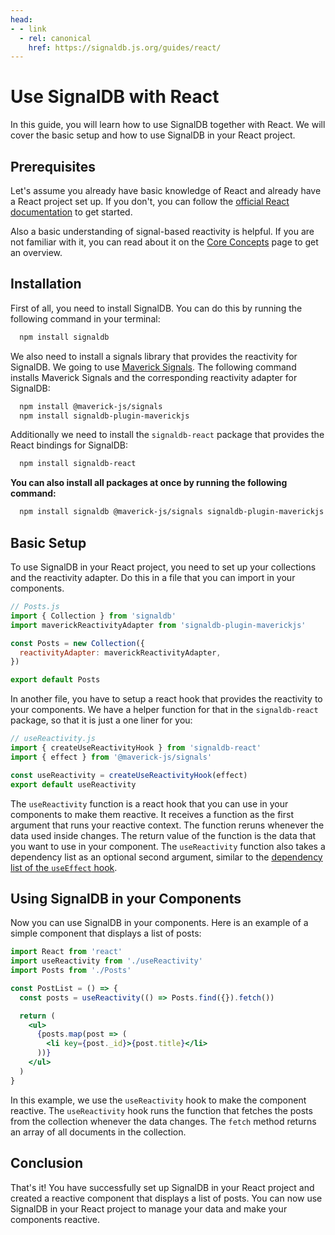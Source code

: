 ```yaml
---
head:
- - link
  - rel: canonical
    href: https://signaldb.js.org/guides/react/
---
```

# Use SignalDB with React

In this guide, you will learn how to use SignalDB together with React. We will cover the basic setup and how to use SignalDB in your React project.

## Prerequisites

Let's assume you already have basic knowledge of React and already have a React project set up. If you don't, you can follow the [official React documentation](https://react.dev/learn/start-a-new-react-project) to get started.

Also a basic understanding of signal-based reactivity is helpful. If you are not familiar with it, you can read about it on the [Core Concepts](/core-concepts/#signals-and-reactivity) page to get an overview.

## Installation

First of all, you need to install SignalDB. You can do this by running the following command in your terminal:

```bash
  npm install signaldb
```

We also need to install a signals library that provides the reactivity for SignalDB. We going to use [Maverick Signals](https://github.com/maverick-js/signals). The following command installs Maverick Signals and the corresponding reactivity adapter for SignalDB:

```bash
  npm install @maverick-js/signals
  npm install signaldb-plugin-maverickjs
```

Additionally we need to install the `signaldb-react` package that provides the React bindings for SignalDB:

```bash
  npm install signaldb-react
```

**You can also install all packages at once by running the following command:**

```bash
  npm install signaldb @maverick-js/signals signaldb-plugin-maverickjs signaldb-react
```

## Basic Setup

To use SignalDB in your React project, you need to set up your collections and the reactivity adapter. Do this in a file that you can import in your components.

```js
// Posts.js
import { Collection } from 'signaldb'
import maverickReactivityAdapter from 'signaldb-plugin-maverickjs'

const Posts = new Collection({
  reactivityAdapter: maverickReactivityAdapter,
})

export default Posts
```

In another file, you have to setup a react hook that provides the reactivity to your components. We have a helper function for that in the `signaldb-react` package, so that it is just a one liner for you:
```js
// useReactivity.js
import { createUseReactivityHook } from 'signaldb-react'
import { effect } from '@maverick-js/signals'

const useReactivity = createUseReactivityHook(effect)
export default useReactivity
```

The `useReactivity` function is a react hook that you can use in your components to make them reactive. It receives a function as the first argument that runs your reactive context. The function reruns whenever the data used inside changes. The return value of the function is the data that you want to use in your component. The `useReactivity` function also takes a dependency list as an optional second argument, similar to the [dependency list of the `useEffect` hook](https://react.dev/reference/react/useEffect#specifying-reactive-dependencies).

## Using SignalDB in your Components

Now you can use SignalDB in your components. Here is an example of a simple component that displays a list of posts:

```jsx
import React from 'react'
import useReactivity from './useReactivity'
import Posts from './Posts'

const PostList = () => {
  const posts = useReactivity(() => Posts.find({}).fetch())

  return (
    <ul>
      {posts.map(post => (
        <li key={post._id}>{post.title}</li>
      ))}
    </ul>
  )
}
```

In this example, we use the `useReactivity` hook to make the component reactive. The `useReactivity` hook runs the function that fetches the posts from the collection whenever the data changes. The `fetch` method returns an array of all documents in the collection.

## Conclusion

That's it! You have successfully set up SignalDB in your React project and created a reactive component that displays a list of posts. You can now use SignalDB in your React project to manage your data and make your components reactive.
